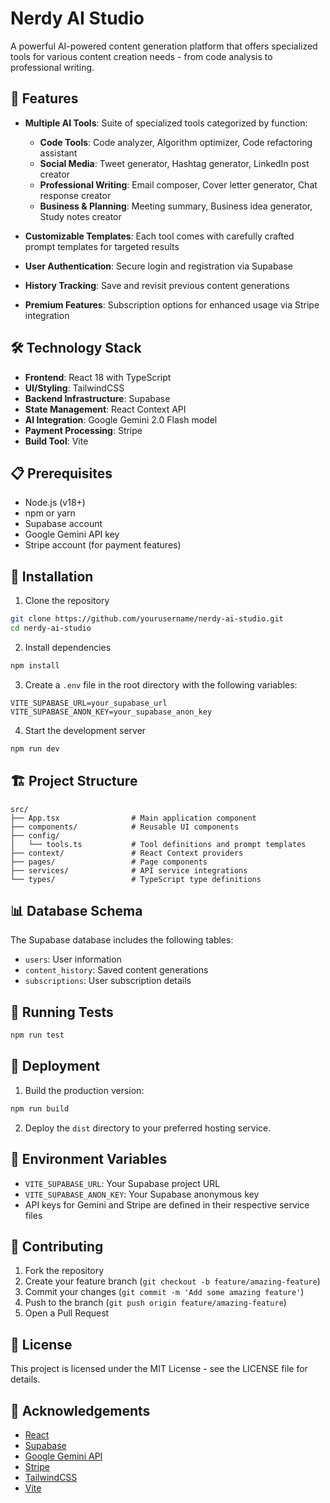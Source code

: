 # Nerdy AI Studio

A powerful AI-powered content generation platform that offers specialized tools for various content creation needs - from code analysis to professional writing.



## 🚀 Features

- **Multiple AI Tools**: Suite of specialized tools categorized by function:
  - **Code Tools**: Code analyzer, Algorithm optimizer, Code refactoring assistant
  - **Social Media**: Tweet generator, Hashtag generator, LinkedIn post creator
  - **Professional Writing**: Email composer, Cover letter generator, Chat response creator
  - **Business & Planning**: Meeting summary, Business idea generator, Study notes creator

- **Customizable Templates**: Each tool comes with carefully crafted prompt templates for targeted results

- **User Authentication**: Secure login and registration via Supabase

- **History Tracking**: Save and revisit previous content generations

- **Premium Features**: Subscription options for enhanced usage via Stripe integration

## 🛠️ Technology Stack

- **Frontend**: React 18 with TypeScript
- **UI/Styling**: TailwindCSS
- **Backend Infrastructure**: Supabase
- **State Management**: React Context API
- **AI Integration**: Google Gemini 2.0 Flash model
- **Payment Processing**: Stripe
- **Build Tool**: Vite

## 📋 Prerequisites

- Node.js (v18+)
- npm or yarn
- Supabase account
- Google Gemini API key
- Stripe account (for payment features)

## 🔧 Installation

1. Clone the repository
```bash
git clone https://github.com/yourusername/nerdy-ai-studio.git
cd nerdy-ai-studio
```

2. Install dependencies
```bash
npm install
```

3. Create a `.env` file in the root directory with the following variables:
```
VITE_SUPABASE_URL=your_supabase_url
VITE_SUPABASE_ANON_KEY=your_supabase_anon_key
```

4. Start the development server
```bash
npm run dev
```

## 🏗️ Project Structure

```
src/
├── App.tsx                # Main application component
├── components/            # Reusable UI components
├── config/
│   └── tools.ts           # Tool definitions and prompt templates
├── context/               # React Context providers
├── pages/                 # Page components
├── services/              # API service integrations
└── types/                 # TypeScript type definitions
```

## 📊 Database Schema

The Supabase database includes the following tables:
- `users`: User information
- `content_history`: Saved content generations
- `subscriptions`: User subscription details

## 🧪 Running Tests

```bash
npm run test
```

## 🚢 Deployment

1. Build the production version:
```bash
npm run build
```

2. Deploy the `dist` directory to your preferred hosting service.

## 🔐 Environment Variables

- `VITE_SUPABASE_URL`: Your Supabase project URL
- `VITE_SUPABASE_ANON_KEY`: Your Supabase anonymous key
- API keys for Gemini and Stripe are defined in their respective service files

## 🤝 Contributing

1. Fork the repository
2. Create your feature branch (`git checkout -b feature/amazing-feature`)
3. Commit your changes (`git commit -m 'Add some amazing feature'`)
4. Push to the branch (`git push origin feature/amazing-feature`)
5. Open a Pull Request

## 📜 License

This project is licensed under the MIT License - see the LICENSE file for details.

## 👏 Acknowledgements

- [React](https://reactjs.org/)
- [Supabase](https://supabase.io/)
- [Google Gemini API](https://ai.google.dev/)
- [Stripe](https://stripe.com/)
- [TailwindCSS](https://tailwindcss.com/)
- [Vite](https://vitejs.dev/)
